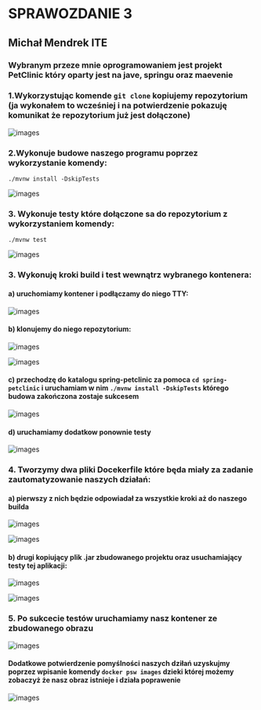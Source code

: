 # SPRAWOZDANIE 3
## Michał Mendrek ITE

### Wybranym przeze mnie oprogramowaniem jest projekt PetClinic który oparty jest na jave, springu oraz maevenie

### 1.Wykorzystując komende `git clone` kopiujemy repozytorium (ja wykonałem to wcześniej i na potwierdzenie pokazuję komunikat że repozytorium już jest dołączone)  
![images](https://github.com/InzynieriaOprogramowaniaAGH/MDO2022_S/blob/MM400704/ITE/GCL05/MM400704/Lab03/13.PNG)
### 2.Wykonuje budowe naszego programu poprzez wykorzystanie komendy:
  `./mvnw install -DskipTests`
  
![images](https://github.com/InzynieriaOprogramowaniaAGH/MDO2022_S/blob/MM400704/ITE/GCL05/MM400704/Lab03/2.PNG)
### 3. Wykonuje testy które dołączone sa do repozytorium z wykorzystaniem komendy:
  `./mvnw test`
  
![images](https://github.com/InzynieriaOprogramowaniaAGH/MDO2022_S/blob/MM400704/ITE/GCL05/MM400704/Lab03/3.PNG)
### 3. Wykonuję kroki build i test wewnątrz wybranego kontenera:
#### a) uruchomiamy kontener i podłączamy do niego TTY:

![images](https://github.com/InzynieriaOprogramowaniaAGH/MDO2022_S/blob/MM400704/ITE/GCL05/MM400704/Lab03/4.PNG)

#### b) klonujemy do niego repozytorium:

![images](https://github.com/InzynieriaOprogramowaniaAGH/MDO2022_S/blob/MM400704/ITE/GCL05/MM400704/Lab03/5.PNG)

![images](https://github.com/InzynieriaOprogramowaniaAGH/MDO2022_S/blob/MM400704/ITE/GCL05/MM400704/Lab03/6.PNG)

#### c) przechodzę do katalogu spring-petclinic za pomoca `cd spring-petclinic` i uruchamiam w nim `./mvnw install -DskipTests` którego budowa zakończona zostaje sukcesem

![images](https://github.com/InzynieriaOprogramowaniaAGH/MDO2022_S/blob/MM400704/ITE/GCL05/MM400704/Lab03/7.PNG)

#### d) uruchamiamy dodatkow ponownie testy

![images](https://github.com/InzynieriaOprogramowaniaAGH/MDO2022_S/blob/MM400704/ITE/GCL05/MM400704/Lab03/8.PNG)

### 4. Tworzymy dwa pliki Docekerfile które będa miały za zadanie zautomatyzowanie naszych działań:

#### a) pierwszy z nich będzie odpowiadał za wszystkie kroki aż do naszego builda

![images](https://github.com/InzynieriaOprogramowaniaAGH/MDO2022_S/blob/MM400704/ITE/GCL05/MM400704/Lab03/14.PNG)

![images](https://github.com/InzynieriaOprogramowaniaAGH/MDO2022_S/blob/MM400704/ITE/GCL05/MM400704/Lab03/9.PNG)

#### b) drugi kopiujący plik .jar zbudowanego projektu oraz usuchamiający testy tej aplikacji:

![images](https://github.com/InzynieriaOprogramowaniaAGH/MDO2022_S/blob/MM400704/ITE/GCL05/MM400704/Lab03/15.PNG)

![images](https://github.com/InzynieriaOprogramowaniaAGH/MDO2022_S/blob/MM400704/ITE/GCL05/MM400704/Lab03/10.PNG)

### 5. Po sukcecie testów uruchamiamy nasz kontener ze zbudowanego obrazu 

![images](https://github.com/InzynieriaOprogramowaniaAGH/MDO2022_S/blob/MM400704/ITE/GCL05/MM400704/Lab03/11.PNG)

#### Dodatkowe potwierdzenie pomyślności naszych dziłań uzyskujmy poprzez wpisanie komendy `docker psw images` dzieki której możemy zobaczyż że nasz obraz istnieje i działa poprawenie

![images](https://github.com/InzynieriaOprogramowaniaAGH/MDO2022_S/blob/MM400704/ITE/GCL05/MM400704/Lab03/12.PNG)
